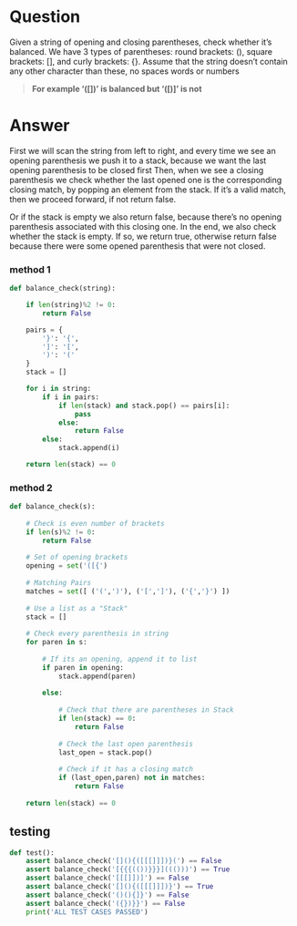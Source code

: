 # Question
Given a string of opening and closing parentheses, check whether it’s balanced. We have 3 types of parentheses: round brackets: (), square brackets: [], and curly brackets: {}. Assume that the string doesn’t contain any other character than these, no spaces words or numbers
> **For example ‘([])’ is balanced but ‘([)]’ is not**
# Answer
First we will scan the string from left to right, and every time we see an opening parenthesis we push it to a stack, because we want the last opening parenthesis to be closed first
Then, when we see a closing parenthesis we check whether the last opened one is the corresponding closing match, by popping an element from the stack. If it’s a valid match, then we proceed forward, if not return false.

Or if the stack is empty we also return false, because there’s no opening parenthesis associated with this closing one. In the end, we also check whether the stack is empty. If so, we return true, otherwise return false because there were some opened parenthesis that were not closed.
### method 1
```python
def balance_check(string):

    if len(string)%2 != 0:
        return False

    pairs = {
        '}': '{',
        ']': '[',
        ')': '('
    }
    stack = []

    for i in string:
        if i in pairs:
            if len(stack) and stack.pop() == pairs[i]:
                pass
            else:
                return False
        else:
            stack.append(i)

    return len(stack) == 0
```

### method 2
```python
def balance_check(s):
    
    # Check is even number of brackets
    if len(s)%2 != 0:
        return False
    
    # Set of opening brackets
    opening = set('([{') 
    
    # Matching Pairs
    matches = set([ ('(',')'), ('[',']'), ('{','}') ]) 
    
    # Use a list as a "Stack"
    stack = []
    
    # Check every parenthesis in string
    for paren in s:
        
        # If its an opening, append it to list
        if paren in opening:
            stack.append(paren)
        
        else:
            
            # Check that there are parentheses in Stack
            if len(stack) == 0:
                return False
            
            # Check the last open parenthesis
            last_open = stack.pop()
            
            # Check if it has a closing match
            if (last_open,paren) not in matches:
                return False
            
    return len(stack) == 0
```

## testing

```python
def test():
    assert balance_check('[](){([[[]]])}(') == False
    assert balance_check('[{{{(())}}}]((()))') == True
    assert balance_check('[[[]])]') == False
    assert balance_check('[](){([[[]]])}') == True
    assert balance_check('()(){]}') == False
    assert balance_check('({})}}') == False
    print('ALL TEST CASES PASSED')
```
